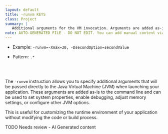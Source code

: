 ```yaml
---
layout: default
title: -runvm KEYS
class: Project
summary: |
   Additional arguments for the VM invocation. Arguments are added as-is.
note: AUTO-GENERATED FILE - DO NOT EDIT. You can add manual content via same filename in ext folder. 
---
```


- Example: `-runvm=-Xmax=30, -DsecondOption=secondValue`

- Pattern: `.*`

<!-- Manual content from: ext/runvm.md --><br /><br />


The `-runvm` instruction allows you to specify additional arguments that will be passed directly to the Java Virtual Machine (JVM) when launching your application. These arguments are added as-is to the command line and can be used to set system properties, enable debugging, adjust memory settings, or configure other JVM options.

This is useful for customizing the runtime environment of your application without modifying the code or build process.



TODO Needs review - AI Generated content
